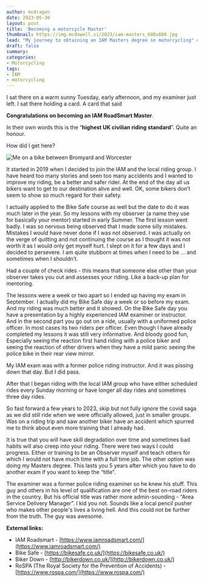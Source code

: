 ```yaml
---
author: mcdragon
date: 2023-05-30
layout: post
title: 'Becoming a motorcycle Master'
thumbnail: https://img.mcdowell.si/2023/iam-masters_680x680.jpg
lead: "My journey to obtaining an IAM Masters degree in motorcycling" # Lead text
draft: false
summary: 
categories:
- Motorcycling
tags:
- IAM
- motorcycling
---
```

I sat there on a warm sunny Tuesday, early afternoon, and my examiner just left. I sat there holding a card. A card that said 

**Congratulations on becoming an IAM RoadSmart Master**.

In their own words this is the “**highest UK civilian riding standard**”. Quite an honour.

How did I get here?

![Me on a bike between Bromyard and Worcester](https://img.mcdowell.si/Toubkal-2024/Martin-BP-Worcester-Firestorm.jpg "Me on a bike between Bromyard and Worcester (Biker Pics)")

It started in 2019 when I decided to join the IAM and the local riding group. I have heard too many stories and seen too many accidents and I wanted to improve my riding, be a better and safer rider. At the end of the day all us bikers want to get to our destination alive and well. OK, some bikers don’t seem to show so much regard for their safety. 

I actually applied to the Bike Safe course as well but the date to do it was much later in the year. So my lessons with my observer (a name they use for basically your mentor) started in early Summer. The first lesson went badly. I was so nervous being observed that I made some silly mistakes. Mistakes I would have never done if I was not observed. I was actually on the verge of quitting and not continuing the course as I thought it was not worth it as I would only get myself hurt. I slept on it for a few days and I decided to persevere. I am quite stubborn at times when I need to be … and sometimes when I shouldn’t. 

Had a couple of check rides - this means that someone else other than your observer takes you out and assesses your riding. Like a back-up plan for mentoring. 

The lessons were a week or two apart so I ended up having my exam in September. I actually did my Bike Safe day a week or so before my exam. And my riding was much better and it showed. On the Bike Safe day you have a presentation by a highly experienced IAM examiner or instructor. And in the second part you go out on a ride, usually with a uniformed police officer. In most cases its two riders per officer. Even though I have already completed my lessons it was still very informative. And bloody good fun, Especially seeing the reaction first hand riding with a police biker and seeing the reaction of other drivers when they have a mild panic seeing the police bike in their rear view mirror. 

My IAM exam was with a former police riding instructor. And it was pissing down that day. But I did pass.

After that I began riding with the local IAM group who have either scheduled rides every Sunday morning or have longer all day rides and sometimes three day rides. 

So fast forward a few years to 2023, skip but not fully ignore the covid saga as we did still ride when we were officially allowed, just in smaller groups. Was on a riding trip and saw another biker have an accident which spurred me to think about even more training that I already had. 

It is true that you will have skill degradation over time and sometimes bad habits will also creep into your riding. There were two ways I could progress. Either or training to be an Observer myself and teach others for which I would not have much time with a full time job. The other option was doing my Masters degree. This lasts you 5 years after which you have to do another exam if you want to keep the “title”.

The examiner was a former police riding examiner so he knew his stuff. This guy and others in his level of qualification are one of the best on-road riders in the country. But his official title was rather more admin-sounding - “Area Service Delivery Manager”. I kid you not. Sounds like a local pencil pusher who makes other people's lives a living hell. And this could not be further from the truth. The guy was awesome. 

**External links:**
- IAM Roadsmart - [https://www.iamroadsmart.com/](https://www.iamroadsmart.com/)
- Bike Safe - [https://bikesafe.co.uk/](https://bikesafe.co.uk/)
- Biker Down - [http://bikerdown.co.uk/](http://bikerdown.co.uk/)
- RoSPA (The Royal Society for the Prevention of Accidents)  - [https://www.rospa.com/](https://www.rospa.com/)